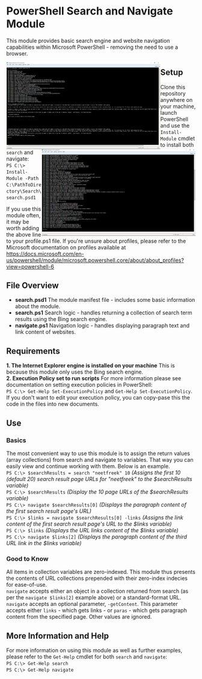 # PowerShell Search and Navigate Module
This module provides basic search engine and website navigation capabilities within Microsoft PowerShell - removing the need to use a browser.

<img src="/images/Example1.png" alt="example 1" align="left" width="410">
<img src="/images/Example2.png" alt="example 2" align="right" width="410">

## Setup
Clone this repository anywhere on your machine, launch PowerShell and use the `Install-Module` cmdlet to install both `search` and navigate:  
`PS C:\> Install-Module -Path C:\PathToDirectory\Search\search.psd1`

If you use this module often, it may be worth adding the above line to your profile.ps1 file. If you're unsure about profiles, please refer to the Microsoft documentation on profiles available at  
https://docs.microsoft.com/en-us/powershell/module/microsoft.powershell.core/about/about_profiles?view=powershell-6

## File Overview
- **search.psd1** The module manifest file - includes some basic information about the module.
- **search.ps1** Search logic - handles returning a collection of search term results using the Bing search engine.
-  **navigate.ps1** Navigation logic - handles displaying paragraph text and link content of websites.

## Requirements
**1. The Internet Explorer engine is installed on your machine** This is because this module only uses the Bing search engine.  
**2. Execution Policy set to run scripts**  For more information please see documentation on setting execution policies in PowerShell:  
`PS C:\> Get-Help Set-ExecutionPolicy` and `Get-Help Set-ExecutionPolicy`. If you don't want to edit your execution policy, you can copy-pase this the code in the files into new documents.

## Use
### Basics
The most convenient way to use this module is to assign the return values (array collections) from search and navigate to variables. That way you can easily view and continue working with them. Below is an example.  
`PS C:\> $searchResults = search "neetfreek" 10` *(Assigns the first 10 (default 20) search result page URLs for "neetfreek" to the $searchResults variable)*  
`PS C:\> $searchResults` *(Display the 10 page URLs of the $searchResults variable)*  
`PS C:\> navigate $searchResults[0]` *(Displays the paragraph content of the first search result page's URL)*  
`PS C:\> $links = navigate $searchResults[0] -links` *(Assigns the link content of the first search result page's URL to the $links variable)*  
`PS C:\> $links` *(Displays the URL links content of the $links variable)*  
`PS C:\> navigate $links[2]` *(Displays the paragraph content of the third URL link in the $links variable)*

### Good to Know
All items in collection variables are zero-indexed. This module thus presents the contents of URL collections prepended with their zero-index indecies for ease-of-use.  
`navigate` accepts either an object in a collection returned from search (as per the `navigate $links[2]` example above) or a standard-format URL.  
`navigate` accepts an optional parameter, `-getContent`. This parameter accepts either `links` - which gets links - or `paras` - which gets paragraph content from the specified page. Other values are ignored.  

## More Information and Help
For more information on using this module as well as further examples, please refer to the `Get-Help` cmdlet for both `search` and `navigate`:  
`PS C:\> Get-Help search`  
`PS C:\> Get-Help navigate`
